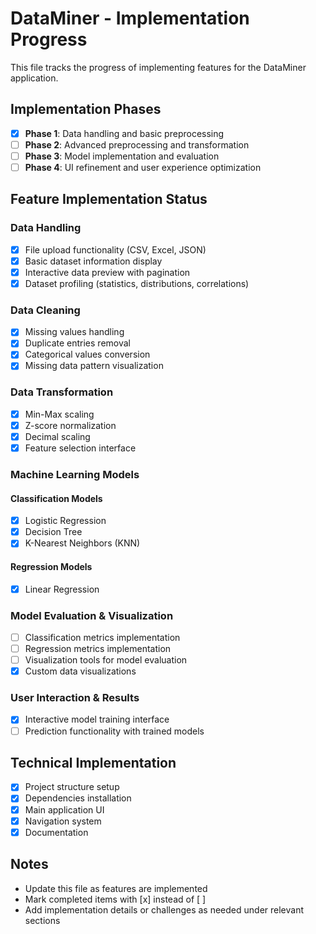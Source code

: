 # DataMiner - Implementation Progress

This file tracks the progress of implementing features for the DataMiner application.

## Implementation Phases
- [x] **Phase 1**: Data handling and basic preprocessing
- [ ] **Phase 2**: Advanced preprocessing and transformation
- [ ] **Phase 3**: Model implementation and evaluation
- [ ] **Phase 4**: UI refinement and user experience optimization

## Feature Implementation Status

### Data Handling
- [x] File upload functionality (CSV, Excel, JSON)
- [x] Basic dataset information display
- [x] Interactive data preview with pagination
- [x] Dataset profiling (statistics, distributions, correlations)

### Data Cleaning
- [x] Missing values handling
- [x] Duplicate entries removal
- [x] Categorical values conversion
- [x] Missing data pattern visualization

### Data Transformation
- [x] Min-Max scaling
- [x] Z-score normalization
- [x] Decimal scaling
- [x] Feature selection interface

### Machine Learning Models
#### Classification Models
- [x] Logistic Regression
- [x] Decision Tree
- [x] K-Nearest Neighbors (KNN)

#### Regression Models
- [x] Linear Regression

### Model Evaluation & Visualization
- [ ] Classification metrics implementation
- [ ] Regression metrics implementation
- [ ] Visualization tools for model evaluation
- [x] Custom data visualizations

### User Interaction & Results
- [x] Interactive model training interface
- [ ] Prediction functionality with trained models

## Technical Implementation
- [x] Project structure setup
- [x] Dependencies installation
- [x] Main application UI
- [x] Navigation system
- [x] Documentation

## Notes
- Update this file as features are implemented
- Mark completed items with [x] instead of [ ]
- Add implementation details or challenges as needed under relevant sections 